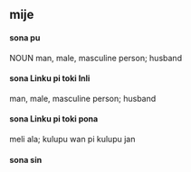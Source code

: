 ## mije

#### sona pu

NOUN man, male, masculine person; husband

#### sona Linku pi toki Inli

man, male, masculine person; husband

#### sona Linku pi toki pona

meli ala; kulupu wan pi kulupu jan

#### sona sin

